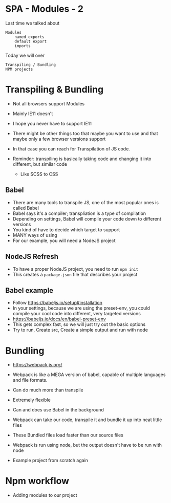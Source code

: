 # SPA - Modules - 2

Last time we talked about

    Modules
        named exports
        default export
        imports

Today we will over

    Transpiling / Bundling
    NPM projects

# Transpiling & Bundling

- Not all browsers support Modules
- Mainly IE11 doesn't
- I hope you never have to support IE11

- There might be other things too that maybe you want to use and that maybe only a few browser versions support

- In that case you can reach for Transpilation of JS code.
- Reminder: transpiling is basically taking code and changing it into different, but similar code
    - Like SCSS to CSS

## Babel

- There are many tools to transpile JS, one of the most popular ones is called Babel
- Babel says it's a compiler; transpliation is a type of compilation
- Depending on settings, Babel will compile your code down to different versions
- You kind of have to decide which target to support
- MANY ways of using
- For our example, you will need a NodeJS project

## NodeJS Refresh

- To have a proper NodeJS project, you need to run `npm init`
- This creates a `package.json` file that describes your project

## Babel example

- Follow https://babeljs.io/setup#installation
- In your settings, because we are using the preset-env, you could compile your cool code into different, very targeted versions
- https://babeljs.io/docs/en/babel-preset-env
- This gets complex fast, so we will just try out the basic options
- Try to run, Create src, Create a simple output and run with node

# Bundling

- https://webpack.js.org/
- Webpack is like a MEGA version of babel, capable of multiple languages and file formats.
- Can do much more than transpile
- Extremely flexible
- Can and does use Babel in the background
- Webpack can take our code, transpile it and bundle it up into neat little files
- These Bundled files load faster than our source files

- Webpack is run using node, but the output doesn't have to be run with node
- Example project from scratch again

# Npm workflow

- Adding modules to our project
